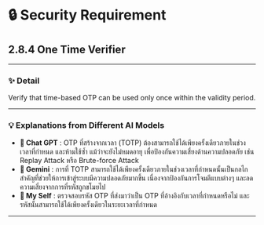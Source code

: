 # 🔒 Security Requirement
## 2.8.4 One Time Verifier

---

### ✨ **Detail**
Verify that time-based OTP can be used only once within the validity period.  

---

### 💡 **Explanations from Different AI Models**

- **🤖 Chat GPT** : OTP ที่สร้างจากเวลา (TOTP) ต้องสามารถใช้ได้เพียงครั้งเดียวภายในช่วงเวลาที่กำหนด และห้ามใช้ซ้ำ แม้ว่าจะยังไม่หมดอายุ เพื่อป้องกันความเสี่ยงด้านความปลอดภัย เช่น Replay Attack หรือ Brute-force Attack  
- **🔮 Gemini** : การที่ TOTP สามารถใช้ได้เพียงครั้งเดียวภายในช่วงเวลาที่กำหนดนั้นเป็นกลไกสำคัญที่ช่วยให้การเข้าสู่ระบบมีความปลอดภัยมากขึ้น เนื่องจากป้องกันการโจมตีแบบต่างๆ และลดความเสี่ยงจากการที่รหัสถูกขโมยไป  
- **🌟 My Self** : ตรวจสอบรหัส OTP ที่ส่งมาว่าเป็น OTP ที่อ้างอิงกับเวลาที่กำหนดหรือไม่ และรหัสนั้นสามารถใช้ได้เพียงครั้งเดียวในระยะเวลาที่กำหนด  

---
